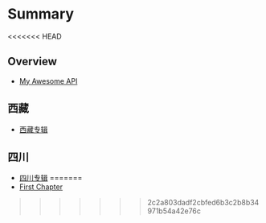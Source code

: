 # Summary

<<<<<<< HEAD
## Overview

* [My Awesome API](README.md)

## 西藏

* [西藏专辑](./chapter/Tibet.md)

## 四川

* [四川专辑](./chapter/sichuan.md)
=======
* [First Chapter](chapter1.md)
>>>>>>> 2c2a803dadf2cbfed6b3c2b8b34971b54a42e76c
